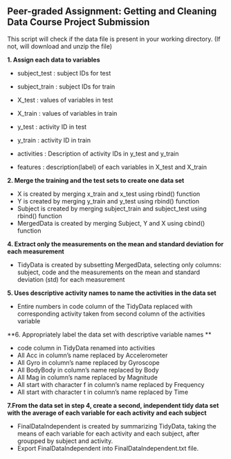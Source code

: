 ## Peer-graded Assignment: Getting and Cleaning Data Course Project Submission

This script will check if the data file is present in your working directory. (If not, will download and unzip the file)

**1. Assign each data to variables**

* subject_test : subject IDs for test

* subject_train : subject IDs for train

* X_test : values of variables in test

* X_train : values of variables in train

* y_test : activity ID in test

* y_train : activity ID in train
 
* activities : Description of activity IDs in y_test and y_train

* features : description(label) of each variables in X_test and X_train

**2. Merge the training and the test sets to create one data set**

* X is created by merging x_train and x_test using rbind() function
* Y is created by merging y_train and y_test using rbind() function
* Subject is created by merging subject_train and subject_test using rbind() function
* MergedData is created by merging Subject, Y and X using cbind() function

**4. Extract only the measurements on the mean and standard deviation for each measurement**

* TidyData is created by subsetting MergedData, selecting only columns: subject, code and the measurements on the mean and standard deviation (std) for each measurement

**5. Uses descriptive activity names to name the activities in the data set**

* Entire numbers in code column of the TidyData replaced with corresponding activity taken from second column of the activities variable

**6. Appropriately label the data set with descriptive variable names **

* code column in TidyData renamed into activities
* All Acc in column’s name replaced by Accelerometer
* All Gyro in column’s name replaced by Gyroscope
* All BodyBody in column’s name replaced by Body
* All Mag in column’s name replaced by Magnitude
* All start with character f in column’s name replaced by Frequency
* All start with character t in column’s name replaced by Time

**7.From the data set in step 4, create a second, independent tidy data set with the average of each variable for each activity and each subject**

* FinalDataIndependent is created by summarizing TidyData, taking the means of each variable for each activity and each subject, after groupped by subject and activity.
* Export FinalDataIndependent into FinalDataIndependent.txt file.
